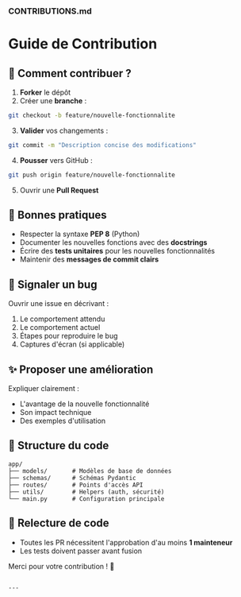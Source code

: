 
### **CONTRIBUTIONS.md**

# Guide de Contribution

## 🎯 Comment contribuer ?
1. **Forker** le dépôt
2. Créer une **branche** :
```bash
git checkout -b feature/nouvelle-fonctionnalite
```

3. **Valider** vos changements :
```bash
git commit -m "Description concise des modifications"
```

4. **Pousser** vers GitHub :
```bash
git push origin feature/nouvelle-fonctionnalite
```

5. Ouvrir une **Pull Request**

## 📌 Bonnes pratiques
- Respecter la syntaxe **PEP 8** (Python)
- Documenter les nouvelles fonctions avec des **docstrings**
- Écrire des **tests unitaires** pour les nouvelles fonctionnalités
- Maintenir des **messages de commit clairs**

## 🐛 Signaler un bug
Ouvrir une issue en décrivant :
1. Le comportement attendu
2. Le comportement actuel
3. Étapes pour reproduire le bug
4. Captures d'écran (si applicable)

## ✨ Proposer une amélioration
Expliquer clairement :
- L'avantage de la nouvelle fonctionnalité
- Son impact technique
- Des exemples d'utilisation

## 📝 Structure du code
```
app/
├── models/       # Modèles de base de données
├── schemas/      # Schémas Pydantic
├── routes/       # Points d'accès API
├── utils/        # Helpers (auth, sécurité)
└── main.py       # Configuration principale
```

## 🤝 Relecture de code
- Toutes les PR nécessitent l'approbation d'au moins **1 mainteneur**
- Les tests doivent passer avant fusion

Merci pour votre contribution ! 🎉
```

---
